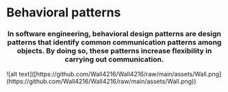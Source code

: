 # Behavioral patterns
<h3 align="center">In software engineering, behavioral design patterns are design patterns that identify common communication patterns among objects. By doing so, these patterns increase flexibility in carrying out communication.</h3>
![alt text]([https://github.com/Wall4216/Wall4216/raw/main/assets/Wall.png](https://github.com/Wall4216/Wall4216/raw/main/assets/Wall.png))
